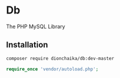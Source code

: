 # Db
The PHP MySQL Library

## Installation

```bash
composer require dionchaika/db:dev-master
```

```php
require_once 'vendor/autoload.php';
```
